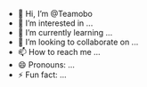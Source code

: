 - 👋 Hi, I’m @Teamobo
- 👀 I’m interested in ...
- 🌱 I’m currently learning ...
- 💞️ I’m looking to collaborate on ...
- 📫 How to reach me ...
- 😄 Pronouns: ...
- ⚡ Fun fact: ...

<!---
Teamobo/Teamobo is a ✨ special ✨ repository because its `README.md` (this file) appears on your GitHub profile.
You can click the Preview link to take a look at your changes.
--->
